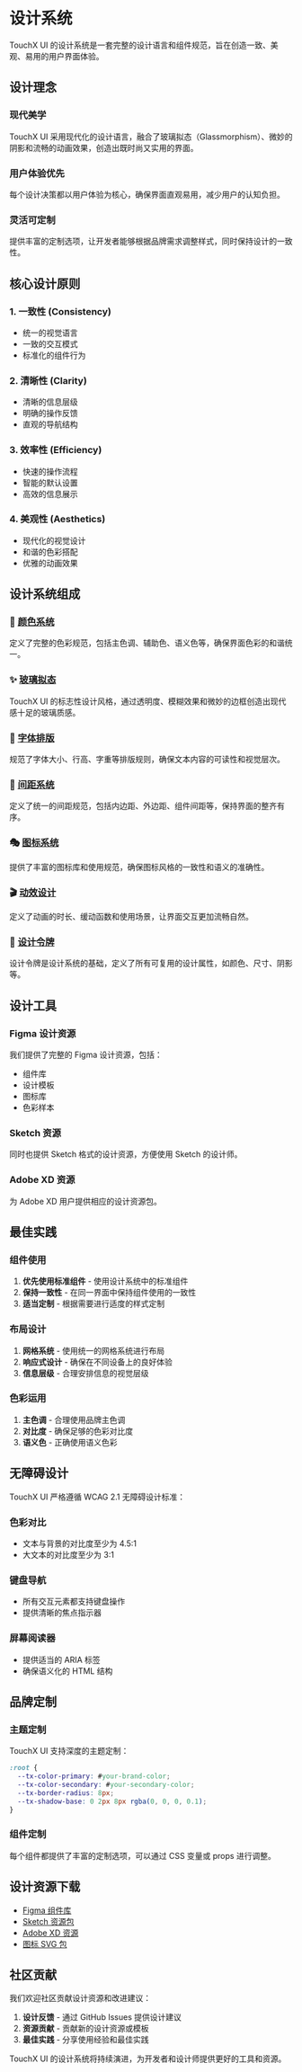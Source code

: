 # 设计系统

TouchX UI 的设计系统是一套完整的设计语言和组件规范，旨在创造一致、美观、易用的用户界面体验。

## 设计理念

### 现代美学
TouchX UI 采用现代化的设计语言，融合了玻璃拟态（Glassmorphism）、微妙的阴影和流畅的动画效果，创造出既时尚又实用的界面。

### 用户体验优先
每个设计决策都以用户体验为核心，确保界面直观易用，减少用户的认知负担。

### 灵活可定制
提供丰富的定制选项，让开发者能够根据品牌需求调整样式，同时保持设计的一致性。

## 核心设计原则

### 1. 一致性 (Consistency)
- 统一的视觉语言
- 一致的交互模式
- 标准化的组件行为

### 2. 清晰性 (Clarity)
- 清晰的信息层级
- 明确的操作反馈
- 直观的导航结构

### 3. 效率性 (Efficiency)
- 快速的操作流程
- 智能的默认设置
- 高效的信息展示

### 4. 美观性 (Aesthetics)
- 现代化的视觉设计
- 和谐的色彩搭配
- 优雅的动画效果

## 设计系统组成

### 🎨 [颜色系统](/design/colors)
定义了完整的色彩规范，包括主色调、辅助色、语义色等，确保界面色彩的和谐统一。

### ✨ [玻璃拟态](/design/glassmorphism)
TouchX UI 的标志性设计风格，通过透明度、模糊效果和微妙的边框创造出现代感十足的玻璃质感。

### 📝 [字体排版](/design/typography)
规范了字体大小、行高、字重等排版规则，确保文本内容的可读性和视觉层次。

### 📏 [间距系统](/design/spacing)
定义了统一的间距规范，包括内边距、外边距、组件间距等，保持界面的整齐有序。

### 🎭 [图标系统](/design/iconography)
提供了丰富的图标库和使用规范，确保图标风格的一致性和语义的准确性。

### 🎬 [动效设计](/design/motion)
定义了动画的时长、缓动函数和使用场景，让界面交互更加流畅自然。

### 🎯 [设计令牌](/design/tokens)
设计令牌是设计系统的基础，定义了所有可复用的设计属性，如颜色、尺寸、阴影等。

## 设计工具

### Figma 设计资源
我们提供了完整的 Figma 设计资源，包括：
- 组件库
- 设计模板
- 图标库
- 色彩样本

### Sketch 资源
同时也提供 Sketch 格式的设计资源，方便使用 Sketch 的设计师。

### Adobe XD 资源
为 Adobe XD 用户提供相应的设计资源包。

## 最佳实践

### 组件使用
1. **优先使用标准组件** - 使用设计系统中的标准组件
2. **保持一致性** - 在同一界面中保持组件使用的一致性
3. **适当定制** - 根据需要进行适度的样式定制

### 布局设计
1. **网格系统** - 使用统一的网格系统进行布局
2. **响应式设计** - 确保在不同设备上的良好体验
3. **信息层级** - 合理安排信息的视觉层级

### 色彩运用
1. **主色调** - 合理使用品牌主色调
2. **对比度** - 确保足够的色彩对比度
3. **语义色** - 正确使用语义色彩

## 无障碍设计

TouchX UI 严格遵循 WCAG 2.1 无障碍设计标准：

### 色彩对比
- 文本与背景的对比度至少为 4.5:1
- 大文本的对比度至少为 3:1

### 键盘导航
- 所有交互元素都支持键盘操作
- 提供清晰的焦点指示器

### 屏幕阅读器
- 提供适当的 ARIA 标签
- 确保语义化的 HTML 结构

## 品牌定制

### 主题定制
TouchX UI 支持深度的主题定制：

```css
:root {
  --tx-color-primary: #your-brand-color;
  --tx-color-secondary: #your-secondary-color;
  --tx-border-radius: 8px;
  --tx-shadow-base: 0 2px 8px rgba(0, 0, 0, 0.1);
}
```

### 组件定制
每个组件都提供了丰富的定制选项，可以通过 CSS 变量或 props 进行调整。

## 设计资源下载

- [Figma 组件库](https://figma.com/touchx-ui)
- [Sketch 资源包](https://sketch.com/touchx-ui)
- [Adobe XD 资源](https://xd.adobe.com/touchx-ui)
- [图标 SVG 包](https://icons.touchx-ui.com)

## 社区贡献

我们欢迎社区贡献设计资源和改进建议：

1. **设计反馈** - 通过 GitHub Issues 提供设计建议
2. **资源贡献** - 贡献新的设计资源或模板
3. **最佳实践** - 分享使用经验和最佳实践

TouchX UI 的设计系统将持续演进，为开发者和设计师提供更好的工具和资源。

